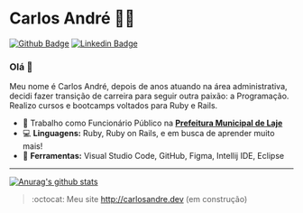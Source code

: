 # Carlos André :man_office_worker:
[![Github Badge](https://img.shields.io/badge/-Github-000?style=flat-square&logo=Github&logoColor=white&link=https://github.com/carlosandre-dev)](https://github.com/carlosandre-dev)
[![Linkedin Badge](https://img.shields.io/badge/-LinkedIn-blue?style=flat-square&logo=Linkedin&logoColor=white&link=https://www.linkedin.com/in/carlosandre-dev/)](https://www.linkedin.com/in/carlosandre-dev/)


<h3> Olá 👋 </h3>
Meu nome é Carlos André, depois de anos atuando na área administrativa, decidi fazer transição de carreira para seguir outra paixão: a Programação.
Realizo cursos e bootcamps voltados para Ruby e Rails.

- 💼 Trabalho como Funcionário Público na **[Prefeitura Municipal de Laje](http://laje.ba.gov.br/)**
- :computer: **Linguagens:** Ruby, Ruby on Rails, e em busca de aprender muito mais!
- 🎨 **Ferramentas:** Visual Studio Code, GitHub, Figma, Intellij IDE, Eclipse
---

[comment]: <> (Copie o link abaixo para utilizar o card GitHub Stats em seu perfil)

[![Anurag's github stats](https://github-readme-stats.vercel.app/api?username=carlosandre-dev)](https://github.com/carlosandre-dev/github-readme-stats)

> :octocat: Meu site http://carlosandre.dev (em construção)
